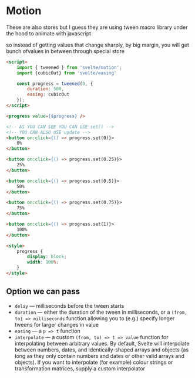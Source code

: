 # Motion

These are also stores but I guess they are using tween macro library under the hood to animate with javascript

so instead of getting values that change sharply, by big margin, you will get bunch ofvalues in between through special store 

```html
<script>
	import { tweened } from 'svelte/motion';
	import {cubicOut} from 'svelte/easing'

	const progress = tweened(0, {
		duration: 500,
		easing: cubicOut
	});
</script>

<progress value={$progress} />

<!-- AS YOU CAN SEE YOU CAN USE set() -->
<!-- YOU CAN ALSO USE update -->
<button on:click={() => progress.set(0)}>
	0%
</button>

<button on:click={() => progress.set(0.25)}>
	25%
</button>

<button on:click={() => progress.set(0.5)}>
	50%
</button>

<button on:click={() => progress.set(0.75)}>
	75%
</button>

<button on:click={() => progress.set(1)}>
	100%
</button>

<style>
	progress {
		display: block;
		width: 100%;
	}
</style>

```

## Option we can pass

- `delay` — milliseconds before the tween starts
- `duration` — either the duration of the tween in milliseconds, or a `(from, to) => milliseconds` function allowing you to (e.g.) specify longer tweens for larger changes in value
- `easing` — a `p => t` function
- `interpolate` — a custom `(from, to) => t => value` function for interpolating between arbitrary values. By default, Svelte will interpolate between numbers, dates, and identically-shaped arrays and objects (as long as they only contain numbers and dates or other valid arrays and objects). If you want to interpolate (for example) colour strings or transformation matrices, supply a custom interpolator



